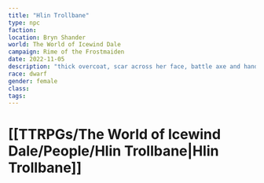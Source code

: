 ```yaml
---
title: "Hlin Trollbane"
type: npc
faction: 
location: Bryn Shander
world: The World of Icewind Dale
campaign: Rime of the Frostmaiden
date: 2022-11-05
description: "thick overcoat, scar across her face, battle axe and hand axe"
race: dwarf
gender: female
class: 
tags: 
---
```

# [[TTRPGs/The World of Icewind Dale/People/Hlin Trollbane|Hlin Trollbane]]

